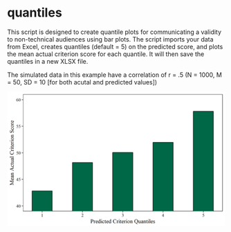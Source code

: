 # quantiles

This script is designed to create quantile plots for communicating a validity to non-technical audiences using bar plots.  The script imports your data from Excel, creates quantiles (default = 5) on the predicted score, and plots the mean actual criterion score for each quantile.  It will then save the quantiles in a new XLSX file.

The simulated data in this example have a correlation of r = .5 (N = 1000, M = 50, SD = 10 [for both acutal and predicted values])

![alt text](https://github.com/AJThurston/quantiles/blob/master/quantiles.png)
